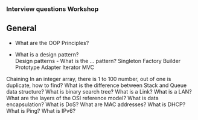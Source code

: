 
### Interview questions Workshop

## General
* What are the OOP Principles? 

* What is a design pattern?  
Design patterns - What is the ... pattern?
Singleton
Factory
Builder
Prototype
Adapter
Iterator
MVC

Chaining
In an integer array, there is 1 to 100 number, out of one is duplicate, how to find?
What is the difference between Stack and Queue data structure?
What is binary search tree?
What is a Link?
What is a LAN?
What are the layers of the OSI reference model?
What is data encapsulation?
What is DoS?
What are MAC addresses?
What is DHCP?
What is Ping?
What is IPv6?